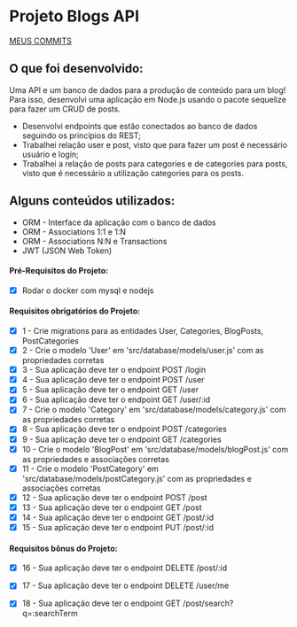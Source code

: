 # Projeto Blogs API

[MEUS COMMITS](https://github.com/HugoRamosC/blogs-api/commits)

## O que foi desenvolvido:

Uma API e um banco de dados para a produção de conteúdo para um blog! Para isso, desenvolvi uma aplicação em Node.js usando o pacote sequelize para fazer um CRUD de posts.

 - Desenvolvi endpoints que estão conectados ao banco de dados seguindo os princípios do REST;
 - Trabalhei relação user e post, visto que para fazer um post é necessário usuário e login;
 - Trabalhei a relação de posts para categories e de categories para posts, visto que é necessário a utilização categories para os posts.

## Alguns conteúdos utilizados:

 - ORM - Interface da aplicação com o banco de dados
 - ORM - Associations 1:1 e 1:N
 - ORM - Associations N:N e Transactions
 - JWT (JSON Web Token)


#### Pré-Requisitos do Projeto:
- [x] Rodar o docker com mysql e nodejs

#### Requisitos obrigatórios do Projeto:
- [x] 1 - Crie migrations para as entidades User, Categories, BlogPosts, PostCategories 
- [x] 2 - Crie o modelo 'User' em 'src/database/models/user.js' com as propriedades corretas 
- [x] 3 - Sua aplicação deve ter o endpoint POST /login 
- [x] 4 - Sua aplicação deve ter o endpoint POST /user 
- [x] 5 - Sua aplicação deve ter o endpoint GET /user 
- [x] 6 - Sua aplicação deve ter o endpoint GET /user/:id 
- [x] 7 - Crie o modelo 'Category' em 'src/database/models/category.js' com as propriedades corretas
- [x] 8 - Sua aplicação deve ter o endpoint POST /categories 
- [x] 9 - Sua aplicação deve ter o endpoint GET /categories
- [x] 10 - Crie o modelo 'BlogPost' em 'src/database/models/blogPost.js' com as propriedades e associações corretas 
- [x] 11 - Crie o modelo 'PostCategory' em 'src/database/models/postCategory.js' com as propriedades e associações corretas 
- [x] 12 - Sua aplicação deve ter o endpoint POST /post 
- [x] 13 - Sua aplicação deve ter o endpoint GET /post 
- [x] 14 - Sua aplicação deve ter o endpoint GET /post/:id 
- [x] 15 - Sua aplicação deve ter o endpoint PUT /post/:id 

#### Requisitos bônus do Projeto:
- [x] 16 - Sua aplicação deve ter o endpoint DELETE /post/:id
- [x] 17 - Sua aplicação deve ter o endpoint DELETE /user/me
- [x] 18 - Sua aplicação deve ter o endpoint GET /post/search?q=:searchTerm

